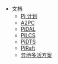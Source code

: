 <!-- _navbar.md -->

* 文档
    * [Pi 计划](xxxx)
    * [A2PC](xxxx)
    * [PiDAL](xxxx)
    * [PiLCS](xxxx)
    * [PiDTS](xxxx)
    * [PiRaft](xxxx)
    * [异地多活方案](xxxx)